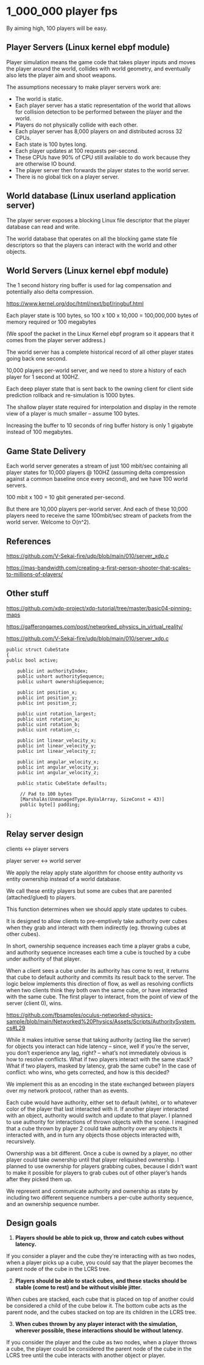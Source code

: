 # 1_000_000 player fps

By aiming high, 100 players will be easy.

## Player Servers (Linux kernel ebpf module)

Player simulation means the game code that takes player inputs and moves the player around the world, collides with world geometry, and eventually also lets the player aim and shoot weapons.

The assumptions necessary to make player servers work are:

- The world is static.
- Each player server has a static representation of the world that allows for collision detection to be performed between the player and the world.
- Players do not physically collide with each other.
- Each player server has 8,000 players on and distributed across 32 CPUs.
- Each state is 100 bytes long.
- Each player updates at 100 requests per-second.
- These CPUs have 90% of CPU still available to do work because they are otherwise IO bound.
- The player server then forwards the player states to the world server.
- There is no global tick on a player server.

## World database (Linux userland application server)

The player server exposes a blocking Linux file descriptor that the player database can read and write.

The world database that operates on all the blocking game state file descriptors so that the players can interact with the world and other objects.

## World Servers (Linux kernel ebpf module)

The 1 second history ring buffer is used for lag compensation and potentially also delta compression.

https://www.kernel.org/doc/html/next/bpf/ringbuf.html

Each player state is 100 bytes, so 100 x 100 x 10,000 = 100,000,000 bytes of memory required or 100 megabytes

(We spoof the packet in the Linux Kernel ebpf program so it appears that it comes from the player server address.)

The world server has a complete historical record of all other player states going back one second.

10,000 players per-world server, and we need to store a history of each player for 1 second at 100HZ.

Each deep player state that is sent back to the owning client for client side prediction rollback and re-simulation is 1000 bytes.

The shallow player state required for interpolation and display in the remote view of a player is much smaller – assume 100 bytes.

Increasing the buffer to 10 seconds of ring buffer history is only 1 gigabyte instead of 100 megabytes.

## Game State Delivery

Each world server generates a stream of just 100 mbit/sec containing all player states for 10,000 players @ 100HZ (assuming delta compression against a common baseline once every second), and we have 100 world servers.

100 mbit x 100 = 10 gbit generated per-second.

But there are 10,000 players per-world server. And each of these 10,000 players need to receive the same 100mbit/sec stream of packets from the world server. Welcome to O(n^2).

## References

https://github.com/V-Sekai-fire/udp/blob/main/010/server_xdp.c

https://mas-bandwidth.com/creating-a-first-person-shooter-that-scales-to-millions-of-players/

## Other stuff

https://github.com/xdp-project/xdp-tutorial/tree/master/basic04-pinning-maps

https://gafferongames.com/post/networked_physics_in_virtual_reality/

https://github.com/V-Sekai-fire/udp/blob/main/010/server_xdp.c

```
public struct CubeState
{
public bool active;

    public int authorityIndex;
    public ushort authoritySequence;
    public ushort ownershipSequence;

    public int position_x;
    public int position_y;
    public int position_z;

    public uint rotation_largest;
    public uint rotation_a;
    public uint rotation_b;
    public uint rotation_c;

    public int linear_velocity_x;
    public int linear_velocity_y;
    public int linear_velocity_z;

    public int angular_velocity_x;
    public int angular_velocity_y;
    public int angular_velocity_z;

    public static CubeState defaults;

     // Pad to 100 bytes
     [MarshalAs(UnmanagedType.ByValArray, SizeConst = 43)]
     public byte[] padding;

};
```

## Relay server design

clients <-> player servers

player server <-> world server

We apply the relay apply state algorithm for choose entity authority vs entity ownership instead of a world database.

We call these entity players but some are cubes that are parented (attached/glued) to players.

This function determines when we should apply state updates to cubes.

It is designed to allow clients to pre-emptively take authority over cubes when
they grab and interact with them indirectly (eg. throwing cubes at other cubes).

In short, ownership sequence increases each time a player grabs a cube, and authority
sequence increases each time a cube is touched by a cube under authority of that player.

When a client sees a cube under its authority has come to rest, it returns that cube to
default authority and commits its result back to the server. The logic below implements
this direction of flow, as well as resolving conflicts when two clients think they both
own the same cube, or have interacted with the same cube. The first player to interact,
from the point of view of the server (client 0), wins.

https://github.com/fbsamples/oculus-networked-physics-sample/blob/main/Networked%20Physics/Assets/Scripts/AuthoritySystem.cs#L29

While it makes intuitive sense that taking authority (acting like the server) for objects you interact can hide latency – since, well if you’re the server, you don’t experience any lag, right? – what’s not immediately obvious is how to resolve conflicts.
What if two players interact with the same stack? What if two players, masked by latency, grab the same cube? In the case of conflict: who wins, who gets corrected, and how is this decided?

We implement this as an encoding in the state exchanged between players over my network protocol, rather than as events.

Each cube would have authority, either set to default (white), or to whatever color of the player that last interacted with it. If another player interacted with an object, authority would switch and update to that player. I planned to use authority for interactions of thrown objects with the scene. I imagined that a cube thrown by player 2 could take authority over any objects it interacted with, and in turn any objects those objects interacted with, recursively.

Ownership was a bit different. Once a cube is owned by a player, no other player could take ownership until that player reliquished ownership. I planned to use ownership for players grabbing cubes, because I didn’t want to make it possible for players to grab cubes out of other player’s hands after they picked them up.

We represent and communicate authority and ownership as state by including two different sequence numbers a per-cube authority sequence, and an ownership sequence number.

## Design goals

1. **Players should be able to pick up, throw and catch cubes without latency.**

If you consider a player and the cube they're interacting with as two nodes, when a player picks up a cube, you could say that the player becomes the parent node of the cube in the LCRS tree.

2. **Players should be able to stack cubes, and these stacks should be stable (come to rest) and be without visible jitter.**

When cubes are stacked, each cube that is placed on top of another could be considered a child of the cube below it. The bottom cube acts as the parent node, and the cubes stacked on top are its children in the LCRS tree.

3. **When cubes thrown by any player interact with the simulation, wherever possible, these interactions should be without latency.**

If you consider the player and the cube as two nodes, when a player throws a cube, the player could be considered the parent node of the cube in the LCRS tree until the cube interacts with another object or player.
